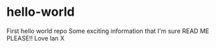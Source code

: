 # hello-world
First hello world repo
Some exciting information that I'm sure 
READ ME PLEASE!!
Love Ian
X
